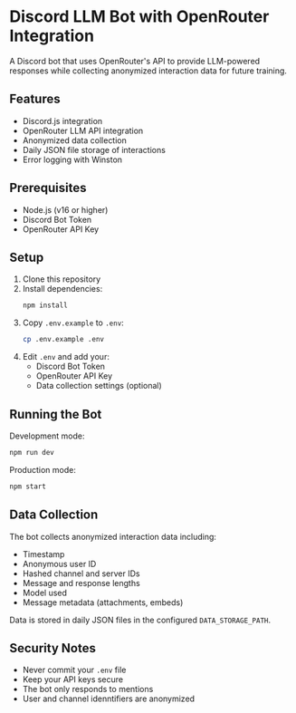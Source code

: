 # Discord LLM Bot with OpenRouter Integration

A Discord bot that uses OpenRouter's API to provide LLM-powered responses while collecting anonymized interaction data for future training.

## Features

- Discord.js integration
- OpenRouter LLM API integration
- Anonymized data collection
- Daily JSON file storage of interactions
- Error logging with Winston

## Prerequisites

- Node.js (v16 or higher)
- Discord Bot Token
- OpenRouter API Key

## Setup

1. Clone this repository
2. Install dependencies:
   ```bash
   npm install
   ```
3. Copy `.env.example` to `.env`:
   ```bash
   cp .env.example .env
   ```
4. Edit `.env` and add your:
   - Discord Bot Token
   - OpenRouter API Key
   - Data collection settings (optional)

## Running the Bot

Development mode:
```bash
npm run dev
```

Production mode:
```bash
npm start
```

## Data Collection

The bot collects anonymized interaction data including:
- Timestamp
- Anonymous user ID
- Hashed channel and server IDs
- Message and response lengths
- Model used
- Message metadata (attachments, embeds)

Data is stored in daily JSON files in the configured `DATA_STORAGE_PATH`.

## Security Notes

- Never commit your `.env` file
- Keep your API keys secure
- The bot only responds to mentions
- User and channel idenntifiers are anonymized

